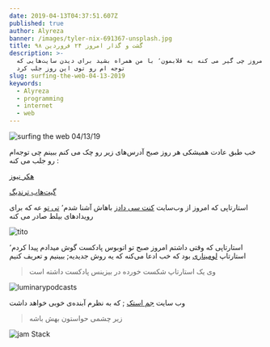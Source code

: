 ```yaml
---
date: 2019-04-13T04:37:51.607Z
published: true
author: Alyreza
banner: /images/tyler-nix-691367-unsplash.jpg
title: گشت و گذار امروز ۲۴ فروردین ۹۸
description: >-
  ببینیم امروز چی گیر می کنه به قلابمون٬ با من همراه بشید برای دیدن سایت‌هایی که
  توجه ام رو توی این روز جلب کرد
slug: surfing-the-web-04-13-2019
keywords:
  - Alyreza
  - programming
  - internet
  - web
---
```

![surfing the web 04/13/19](/images/catherine-heath-1309997-unsplash.jpg "surfing the web 04/13/19")

خب طبق عادت همیشکی هر روز صبح آدرس‌های زیر رو چک می کنم ببینم چی توجه‌ام رو جلب می کنه :

[هکر نیوز](https://news.ycombinator.com/from?site=github.com)

[گیت‌هاب ترندیگ](https://github.com/trending)

استارتاپی که امروز از وب‌سایت [کنت سی دادز](https://kentcdodds.com/workshops/hooks#register) باهاش آشنا شدم٬ [تی تو](https://ti.to/home) عه که برای رویدادهای بیلط صادر می کنه 

![tito](/images/screenshot_2019-04-13-tito-simple-powerful-event-software.png "tito")

استارتاپی که وقتی داشتم امروز صبح تو اتوبوس پادکست گوش میدادم پیدا کردم٬ استارتاپ [لومیناری](https://luminarypodcasts.com/) بود که خب ادعا می‌کنه که یه روش جدیدیه‌; ببینیم و تعریف کنیم

> وی یک استارتاپ شکست خورده در بیزینس پادکست داشته است

![luminarypodcasts](/images/screenshot_2019-04-13-luminary-a-new-way-to-podcast.png "luminarypodcasts")



وب سایت [جم استک](https://jamstack.org/) ; که به نظرم آبنده‌ی خوبی خواهد داشت

> زیر چشمی حواستون بهش باشه



![jam Stack](/images/screenshot_2019-04-13-jamstack-javascript-apis-and-markup.png "jam Stack")
